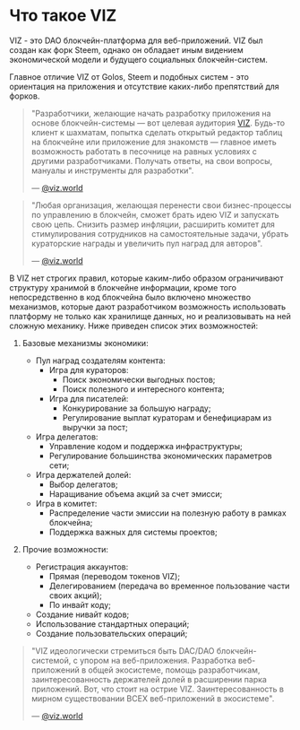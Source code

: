 # Что такое VIZ

VIZ - это DAO блокчейн-платформа для веб-приложений. VIZ был создан как форк Steem, однако  он обладает иным видением экономической модели и будущего социальных блокчейн-систем.

Главное отличие VIZ от Golos, Steem и подобных систем - это ориентация на приложения и  отсутствие каких-либо препятствий для форков. 



> "Разработчики, желающие начать разработку приложения на основе блокчейн-системы — вот целевая аудитория [VIZ](https://viz.world/). Будь-то клиент к шахматам, попытка сделать открытый редактор таблиц на блокчейне или приложение для знакомств — главное иметь возможность работать в песочнице на равных условиях с другими разработчиками. Получать ответы, на свои вопросы, мануалы и инструменты для разработки". 
> 
>   — [@viz.world](https://goldvoice.club/@viz.world/announcement/)

> "Любая организация, желающая перенести свои бизнес-процессы по управлению в блокчейн, сможет брать идею VIZ и запускать свою цепь. Снизить размер инфляции, расширить комитет для стимулирования сотрудников на самостоятельные задачи, убрать кураторские награды и увеличить пул наград для авторов".  
> 
> — [@viz.world](https://goldvoice.club/@viz.world/idea/)



В VIZ нет строгих правил, которые каким-либо образом ограничивают структуру хранимой в блокчейне информации, кроме того непосредственно в код блокчейна было включено множество механизмов, которые дают разработчиком возможность использовать платформу не только как хранилище данных, но и реализовывать на ней сложную механику. Ниже приведен список этих возможностей: 

1. Базовые механизмы экономики:

   - Пул наград создателям контента:
     - Игра для кураторов:
       - Поиск экономически выгодных постов;
       - Поиск полезного и интересного контента;
     - Игра для писателей:
       - Конкурирование за большую награду;
       - Регулирование выплат кураторам и бенефициарам из выручки за пост;

   * Игра делегатов: 
     - Управление кодом и поддержка инфраструктуры;
     - Регулирование большинства экономических параметров сети;
   * Игра держателей долей:
     -  Выбор делегатов;
     - Наращивание объема акций за счет эмисси;
   * Игра в комитет:
     - Распределение части эмиссии на полезную работу в рамках блокчейна;
     - Поддержка важных для системы проектов;

2. Прочие возможности: 

   * Регистрация аккаунтов: 
     - Прямая (переводом токенов VIZ);
     - Делегированием (передача во временное пользование части своих акций);
     - По инвайт коду;
   * Создание нивайт кодов;
   * Использование стандартных операций;
   * Создание пользовательских операций;


> "VIZ идеологически стремиться быть DAC/DAO блокчейн-системой, с упором на веб-приложения. Разработка веб-приложений в общей экосистеме, помощь разработчикам, заинтересованность держателей долей в расширении парка приложений. Вот, что стоит на острие VIZ. Заинтересованность в мирном существовании ВСЕХ веб-приложений в экосистеме".
> 
>— [@viz.world](https://goldvoice.club/@viz.world/idea/)